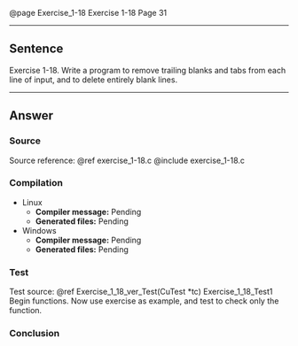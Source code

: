 @page Exercise_1-18 Exercise 1-18
Page 31
 
---

## Sentence
Exercise 1-18. Write a program to remove trailing blanks and tabs from each line of input, and to delete entirely blank lines.

---

## Answer

### Source
Source reference: @ref exercise_1-18.c
@include exercise_1-18.c

### Compilation
- Linux
  - **Compiler message:** Pending
  - **Generated files:** Pending
- Windows
  - **Compiler message:** Pending
  - **Generated files:** Pending

### Test
Test source: @ref Exercise_1_18_ver_Test(CuTest *tc)
Exercise_1_18_Test1
Begin functions. Now use exercise as example, and test to check only the function.

### Conclusion
